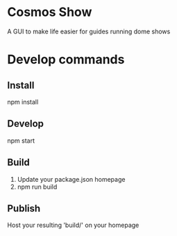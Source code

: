 # Cosmos Show

A GUI to make life easier for guides running dome shows

# Develop commands

## Install
npm install

## Develop
npm start

## Build

1. Update your package.json homepage
2. npm run build

## Publish
Host your resulting 'build/' on your homepage